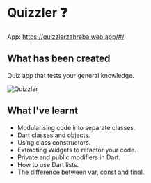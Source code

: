 # Quizzler ❓

App:
https://quizzlerzahreba.web.app/#/

## What has been created

Quiz app that tests your general knowledge.

![Quizzler](https://user-images.githubusercontent.com/49997734/183065105-f5f4eeaa-8cde-4179-bd64-9e407b181256.gif)

## What I've learnt

- Modularising code into separate classes.
- Dart classes and objects.
- Using class constructors.
- Extracting Widgets to refactor your code.
- Private and public modifiers in Dart.
- How to use Dart lists.
- The difference between var, const and final.
